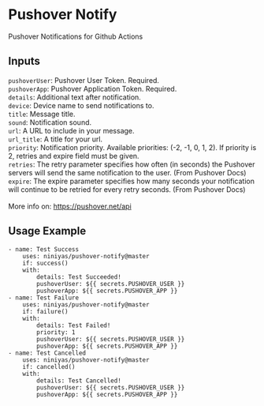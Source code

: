 # Pushover Notify
Pushover Notifications for Github Actions

## Inputs
`pushoverUser`: Pushover User Token. Required. \
`pushoverApp`: Pushover Application Token. Required. \
`details`: Additional text after notification. \
`device`: Device name to send notifications to. \
`title`: Message title. \
`sound`: Notification sound. \
`url`: A URL to include in your message. \
`url_title`: A title for your url. \
`priority`: Notification priority. Available priorities: (-2, -1, 0, 1, 2). If priority is 2, retries and expire field must be given. \
`retries`: The retry parameter specifies how often (in seconds) the Pushover servers will send the same notification to the user. (From Pushover Docs) \
`expire`: The expire parameter specifies how many seconds your notification will continue to be retried for every retry seconds. (From Pushover Docs)\
\
More info on: https://pushover.net/api

## Usage Example

```
- name: Test Success
    uses: niniyas/pushover-notify@master
    if: success()
    with:
        details: Test Succeeded!
        pushoverUser: ${{ secrets.PUSHOVER_USER }}
        pushoverApp: ${{ secrets.PUSHOVER_APP }}
- name: Test Failure
    uses: niniyas/pushover-notify@master
    if: failure()
    with:
        details: Test Failed!
        priority: 1
        pushoverUser: ${{ secrets.PUSHOVER_USER }}
        pushoverApp: ${{ secrets.PUSHOVER_APP }}
- name: Test Cancelled
    uses: niniyas/pushover-notify@master
    if: cancelled()
    with:
        details: Test Cancelled!
        pushoverUser: ${{ secrets.PUSHOVER_USER }}
        pushoverApp: ${{ secrets.PUSHOVER_APP }}
```
